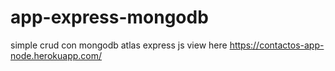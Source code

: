 # app-express-mongodb 
simple crud con mongodb atlas express js 
view  here https://contactos-app-node.herokuapp.com/
